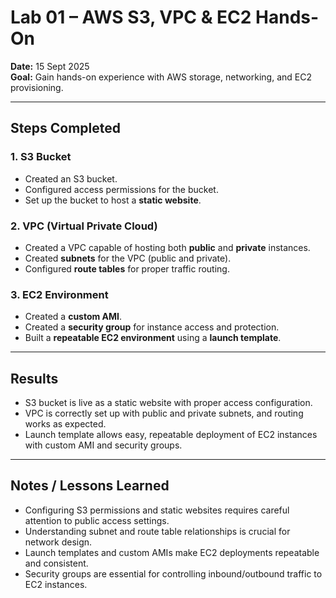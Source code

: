 # Lab 01 – AWS S3, VPC & EC2 Hands-On

**Date:** 15 Sept 2025  
**Goal:** Gain hands-on experience with AWS storage, networking, and EC2 provisioning.

---

## Steps Completed

### 1. S3 Bucket
- Created an S3 bucket.  
- Configured access permissions for the bucket.  
- Set up the bucket to host a **static website**.

### 2. VPC (Virtual Private Cloud)
- Created a VPC capable of hosting both **public** and **private** instances.  
- Created **subnets** for the VPC (public and private).  
- Configured **route tables** for proper traffic routing.

### 3. EC2 Environment
- Created a **custom AMI**.  
- Created a **security group** for instance access and protection.  
- Built a **repeatable EC2 environment** using a **launch template**.

---

## Results
- S3 bucket is live as a static website with proper access configuration.  
- VPC is correctly set up with public and private subnets, and routing works as expected.  
- Launch template allows easy, repeatable deployment of EC2 instances with custom AMI and security groups.

---

## Notes / Lessons Learned
- Configuring S3 permissions and static websites requires careful attention to public access settings.  
- Understanding subnet and route table relationships is crucial for network design.  
- Launch templates and custom AMIs make EC2 deployments repeatable and consistent.  
- Security groups are essential for controlling inbound/outbound traffic to EC2 instances.
